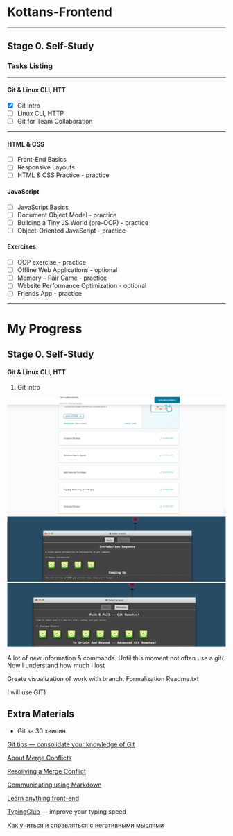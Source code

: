 # Kottans-Frontend
---
## Stage 0. Self-Study

### Tasks Listing
---
#### Git & Linux CLI, HTT
- [x] Git intro
- [ ] Linux CLI, HTTP
- [ ] Git for Team Collaboration
---
#### HTML & CSS
- [ ] Front-End Basics
- [ ] Responsive Layouts
- [ ] HTML & CSS Practice - practice
#### JavaScript
- [ ] JavaScript Basics
- [ ] Document Object Model - practice
- [ ] Building a Tiny JS World (pre-OOP) - practice
- [ ] Object-Oriented JavaScript - practice
#### Exercises
- [ ] OOP exercise - practice
- [ ] Offline Web Applications - optional
- [ ] Memory – Pair Game - practice
- [ ] Website Performance Optimization - optional
- [ ] Friends App - practice
---

# My Progress
## Stage 0. Self-Study

#### Git & Linux CLI, HTT
1. Git intro

![git-comleted](images/1.1-git-intro.png)
![git-comleted](images/1.2-git-intro.png)
![git-comleted](images/1.3-git-intro.png)

A lot of new information & commands. Until this moment not often use a git(. Now I understand how much I lost

Greate visualization of work with branch. Formalization Readme.txt

I will use GIT)

## Extra Materials
* Git за 30 хвилин

[Git tips — consolidate your knowledge of Git](https://codeguida.com/post/453)

[About Merge Conflicts](https://www.webfx.com/blog/web-design/git-tips/)

[Resoilving a Merge Conflict](https://docs.github.com/en/free-pro-team@latest/github/collaborating-with-issues-and-pull-requests/about-merge-conflicts)

[Communicating using Markdown](https://lab.github.com/githubtraining/communicating-using-markdown)

[Learn anything front-end](https://learn-anything.xyz/web-development/front-end)

[TypingClub](https://www.typingclub.com/) — improve your typing speed

[Как учиться и справляться с негативными мыслями](https://guides.hexlet.io/learning/)
